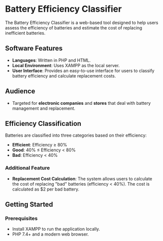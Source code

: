 # Battery Efficiency Classifier

The Battery Efficiency Classifier is a web-based tool designed to help users assess the efficiency of batteries and estimate the cost of replacing inefficient batteries.

## Software Features
- **Languages**: Written in PHP and HTML.
- **Local Environment**: Uses XAMPP as the local server.
- **User Interface**: Provides an easy-to-use interface for users to classify battery efficiency and calculate replacement costs.
  
## Audience
- Targeted for **electronic companies** and **stores** that deal with battery management and replacement.

## Efficiency Classification
Batteries are classified into three categories based on their efficiency:
- **Efficient**: Efficiency ≥ 80%
- **Good**: 40% ≤ Efficiency < 80%
- **Bad**: Efficiency < 40%

### Additional Feature
- **Replacement Cost Calculation**: The system allows users to calculate the cost of replacing "bad" batteries (efficiency < 40%). The cost is calculated as $2 per bad battery.

## Getting Started

### Prerequisites
- Install XAMPP to run the application locally.
- PHP 7.4+ and a modern web browser.


